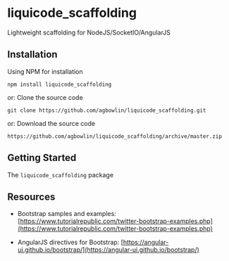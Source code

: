 

liquicode_scaffolding
==========================================

Lightweight scaffolding for NodeJS/SocketIO/AngularJS


Installation
------------------------------------------

Using NPM for installation
```
npm install liquicode_scaffolding
```
or: Clone the source code
```
git clone https://github.com/agbowlin/liquicode_scaffolding.git
```
or: Download the source code
```
https://github.com/agbowlin/liquicode_scaffolding/archive/master.zip
```


Getting Started
------------------------------------------

The `liquicode_scaffolding` package


Resources
------------------------------------------

- Bootstrap samples and examples:
	[https://www.tutorialrepublic.com/twitter-bootstrap-examples.php](https://www.tutorialrepublic.com/twitter-bootstrap-examples.php)

- AngularJS directives for Bootstrap:
	[https://angular-ui.github.io/bootstrap/](https://angular-ui.github.io/bootstrap/)


